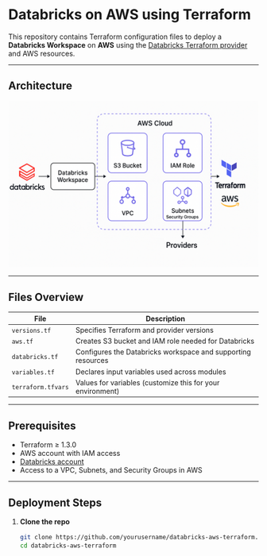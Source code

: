 # Databricks on AWS using Terraform

This repository contains Terraform configuration files to deploy a **Databricks Workspace** on **AWS** using the [Databricks Terraform provider](https://registry.terraform.io/providers/databricks/databricks/latest) and AWS resources.

---

## Architecture

![Databricks on AWS Architecture](aws-terraform.png)

---

## Files Overview

| File               | Description                                                  |
|--------------------|--------------------------------------------------------------|
| `versions.tf`      | Specifies Terraform and provider versions                    |
| `aws.tf`           | Creates S3 bucket and IAM role needed for Databricks         |
| `databricks.tf`    | Configures the Databricks workspace and supporting resources |
| `variables.tf`     | Declares input variables used across modules                 |
| `terraform.tfvars` | Values for variables (customize this for your environment)   |

---

## Prerequisites

- Terraform ≥ 1.3.0
- AWS account with IAM access
- [Databricks account](https://accounts.cloud.databricks.com/)
- Access to a VPC, Subnets, and Security Groups in AWS

---

## Deployment Steps

1. **Clone the repo**

   ```bash
   git clone https://github.com/yourusername/databricks-aws-terraform.git
   cd databricks-aws-terraform

